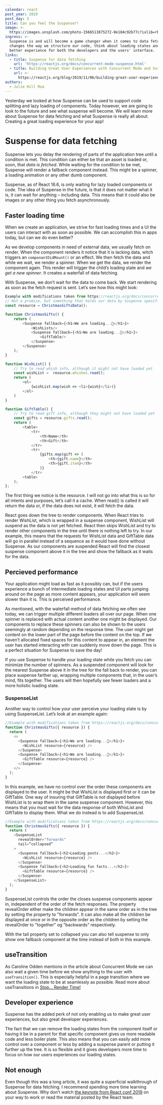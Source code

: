 ```yaml
---
calendar: react
post_year: 2019
post_day: 5
title: Can you feel the Suspense?!
image: >-
  https://images.unsplash.com/photo-1566513875272-0e184c92b77c?ixlib=rb-1.2.1&ixid=eyJhcHBfaWQiOjEyMDd9&auto=format&fit=crop&w=2700&q=80
ingress: >-
  Suspense is and will become a game changer when it comes to data fetching. It
  changes the way we structure our code, think about loading states and gives a
  better experience for both the developers and the users' interface.
links:
  - title: Suspense for data fetching
    url: 'https://reactjs.org/docs/concurrent-mode-suspense.html'
  - title: Building Great User Experiences with Concurrent Mode and Suspense
    url: >-
      https://reactjs.org/blog/2019/11/06/building-great-user-experiences-with-concurrent-mode-and-suspense.html
authors:
  - Julie Hill Roa
---
```

Yesterday we looked at how Suspense can be used to support code splitting and lazy loading of components. Today however, we are going to look to the future and see what suspense will become. We will learn more about Suspense for data fetching and what Suspense is really all about: Creating a great loading experience for your app! 

# Suspense for data fetching

Suspense lets you delay the rendering of parts of the application tree until a condition is met. This condition can either be that an asset is loaded or, soon, that _data is fetched_. While waiting for the condition to be met, Suspense will render a fallback component instead. This might be a spinner, a loading animation or any other dumb component.

Suspense, as of React 16.6, is only waiting for lazy loaded components or code. The idea of Suspense in the future, is that it does not matter what it is, it can wait for anything – including data. This means that it could also be images or any other thing you fetch asynchronously.

## Faster loading time

When we create an application, we strive for fast loading times and a UI the users can interact with as soon as possible. We can accomplish this in apps today, but can we do even better? 

As we develop components in need of external data, we usually fetch on render. When the component renders it notice that it is lacking data, witch triggers an `componantDidMount()` or an effect. We then fetch the data and while we wait, we render a spinner. When we get the data, we render the component again. This render will trigger the child’s loading state and _we get a new spinner_. It creates a waterfall of data fetching.

With Suspense, we don’t wait for the data to come back. We start rendering as soon as the fetch request is sent. Let’s see how this might look:

```js
Example with modifications taken from https://reactjs.org/docs/concurrent-mode-suspense.html
// Not a promise, but something that holds our data by Suspense spesifications
const resource = ChristmasGiftsData();

function ChristmasGifts() {
    return (
        <Suspense fallback={<h1>We are loading...🎅</h1>}>
            <WishLists/>
            <Suspense fallback={<h1>We are loading...🎅</h1>}>
                <GiftTable/>
            </Suspense>
        </Suspense>
    );
}

function WishList() {
    // Try to read whish info, although it might not have loaded yet
    const wishList =  resource.whishes.read();
    return (
        <ol>
            {wishList.map(wish => <li>{wish}</li>)}
        </ol>
    )
}

function GiftTable() {
    // Try to read gift info, although they might not have loaded yet  
    const gifts = resource.gifts.read();
    return (
        <table>
            <tr>
                <th>Name</th>
                <th>Gift</th>
            </tr>
            <tr>
                {gifts.map(gift => (
                    <th>{gift.name}</th>
                    <th>{gift.item}</th>
                )}
            </tr>
        <table>
    );
};
```

The first thing we notice is the resource. I will not go into what this is so for all intents and purposes, let’s call it a cache. When read() is called it will return the data or, if the data does not exist, it will fetch the data.

React goes down the tree to render components. When React tries to render WishList, which is wrapped in a suspense component, WishList will suspend as the data is not yet fetched. React then skips WishList and try to render other components in the tree until there is nothing left to try. In our example, this means that the requests for WishList data and GiftTable data will go in parallel instead of a sequence as it would have done without Suspense. As our components are suspended React will find the closest suspense component above it in the tree and show the fallback as it waits for the data. 

## Percieved performance

Your application might load as fast as it possibly can, but if the users experience a bunch of intermediate loading states and UI parts jumping around on the page as more content appears, your application will seem slower than it is. This is perceived performance. 

As mentioned, with the waterfall method of data fetching we often see today, we can trigger multiple different loaders all over our page. When one spinner is replaced with actual content another one might be displayed. Our components to replace these spinners can also be shown to the users seemingly at random depending on the response time. The user might get content on the lower part of the page before the content on the top. If we haven’t allocated fixed spaces for this content to appear in, an element the user has started interacting with can suddenly move down the page. This is a perfect situation for Suspense to save the day!

If you use Suspense to handle your loading state while you fetch you can minimize the number of spinners. As a suspended component will look for the nearest Suspense above it in the tree for the fall back to render, you can place suspense farther up, wrapping multiple components that, in the user’s mind, fits together. The users will then hopefully see fewer loaders and a more holistic loading state.

### SuspenseList

Another way to control how your user perceive your loading state is by using SuspenseList. Let’s look at an example again:

```js
//Example with modifications taken from https://reactjs.org/docs/concurrent-mode-suspense.html
function ChristmasGifts({ resource }) {
  return (
    <>
      <Suspense fallback={<h1>We are loading...🎅</h1>}>
        <WishList resource={resource} />
      </Suspense>
      <Suspense fallback={<h1>We are loading...🎅</h1>}>
        <GiftTable resource={resource} />
      </Suspense>
    </>
  );
}
```

In this example, we have no control over the order these components are displayed to the user. It might be that WishList is displayed first or it can be GiftTable. One way of insuring that GiftTable is not displayed before WishList is to wrap them in the same suspense component. However, this means that you must wait for the data response of both WhisList and GiftTable to display them. What we do instead is to add SuspenseList.

```js
//Example with modifications taken from https://reactjs.org/docs/concurrent-mode-suspense.html
function ChristmasGifts({ resource }) {
  return (
    <SuspenseList 
      revealOrder="forwards"
      tail=”collapsed”
    >
      <Suspense fallback={<h2>Loading posts...</h2>}>
        <WishList resource={resource} />
      </Suspense>
      <Suspense fallback={<h2>Loading fun facts...</h2>}>
        <GiftTable resource={resource} />
      </Suspense>
    </SuspenseList>
  );
}
```

SuspenseList controls the order the closes suspense components appear in, independent of the order of the fetch responses. The property revealOrder either make the children appear in the same order as in the tree by setting the property to "forwards". It can also make all the children be displayed at once or in the opposite order as the children by setting the revealOrder to "together" og "backwards" respectively. 

With the tail property set to collapsed you can also tell suspense to only show one fallback component at the time instead of both in this example. 

## useTransition

As Caroline Odden mentions in the article about Concurrent Mode we can also wait a given time before we show anything to the user with `useTransition()`. This is especially helpful in a page transition where we want the loading state to be at seamlessly as possible. Read more about useTransitions in [Stop… Render Time!](https://react.christmas/2019/2)

## Developer experience

Suspense has the added perk of not only enabling us to make great user experiences, but also great developer experiences. 

The fact that we can remove the loading states from the component itself or having it be in a parent for that specific component gives us more readable code and less boiler plate. This also means that you can easily add more control over a component or less by adding a suspense parent or putting it further up the tree. It is so flexible and it gives developers more time to focus on how our users experiences our loading states.

## Not enough

Even though this was a long article, it was quite a superficial walkthrough of Suspense for data fetching. I recommend spending more time learning about Suspense. Why don’t watch [the keynote from React conf 2019](https://www.youtube.com/watch?v=uXEEL9mrkAQ&list=PLPxbbTqCLbGHPxZpw4xj_Wwg8-fdNxJRh&index=2) on your way to work or read the material posted by the React team.
